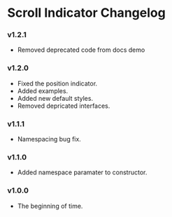 # Scroll Indicator Changelog

### v1.2.1

- Removed deprecated code from docs demo

### v1.2.0

- Fixed the position indicator.
- Added examples.
- Added new default styles.
- Removed depricated interfaces.

### v1.1.1

- Namespacing bug fix.

### v1.1.0

- Added namespace paramater to constructor.

### v1.0.0

- The beginning of time.

